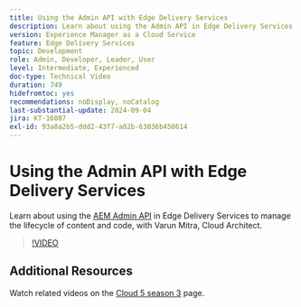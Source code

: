 ```yaml
---
title: Using the Admin API with Edge Delivery Services
description: Learn about using the Admin API in Edge Delivery Services to manage the lifecycle of content and code.
version: Experience Manager as a Cloud Service
feature: Edge Delivery Services
topic: Development
role: Admin, Developer, Leader, User
level: Intermediate, Experienced
doc-type: Technical Video
duration: 749
hidefromtoc: yes
recommendations: noDisplay, noCatalog
last-substantial-update: 2024-09-04
jira: KT-16087
exl-id: 93a8a2b5-ddd2-43f7-a02b-63036b450614
---
```

# Using the Admin API with Edge Delivery Services

Learn about using the [AEM Admin API](https://www.aem.live/docs/admin.html) in Edge Delivery Services to manage the lifecycle of content and code, with Varun Mitra, Cloud Architect.

>[!VIDEO](https://video.tv.adobe.com/v/3433158/?learn=on)

## Additional Resources

Watch related videos on the [Cloud 5 season 3](../cloud5-season-3.md) page.
